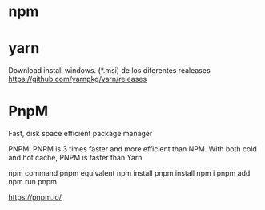 # npm


# yarn

Download install windows. (*.msi) de los diferentes realeases
https://github.com/yarnpkg/yarn/releases

# PnpM

Fast, disk space efficient package manager

PNPM: PNPM is 3 times faster and more efficient than NPM.  With both cold and hot cache, PNPM is faster than Yarn. 


npm command	pnpm equivalent
npm install	pnpm install
npm i <pkg>	pnpm add <pkg>
npm run <cmd>	pnpm <cmd>


https://pnpm.io/